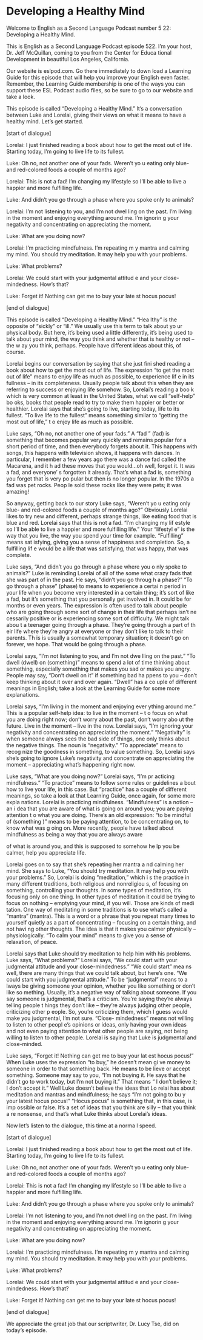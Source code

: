 # Developing a Healthy Mind

Welcome to English as a Second Language Podcast number 5 22: Developing a Healthy Mind.

This is English as a Second Language Podcast episode 522.  I’m your host, Dr. Jeff McQuillan, coming to you from the Center for Educa tional Development in beautiful Los Angeles, California.

Our website is eslpod.com.  Go there immediately to down load a Learning Guide for this episode that will help you improve your English  even faster.  Remember, the Learning Guide membership is one of the ways you can  support these ESL Podcast audio files, so be sure to go to our website and  take a look.

This episode is called “Developing a Healthy Mind.”  It’s a conversation between Luke and Lorelai, giving their views on what it means to  have a healthy mind. Let’s get started.

[start of dialogue]

Lorelai:  I just finished reading a book about how to get the most out of life. Starting today, I’m going to live life to its fullest.

Luke:  Oh no, not another one of your fads.  Weren’t yo u eating only blue- and red-colored foods a couple of months ago?

Lorelai:  This is not a fad!  I’m changing my lifestyle so  I’ll be able to live a happier and more fulfilling life.

Luke:  And didn’t you go through a phase where you spoke only to animals?

Lorelai:  I’m not listening to you, and I’m not dwel ling on the past.  I’m living in the moment and enjoying everything around me.  I’m ignorin g your negativity and concentrating on appreciating the moment.

Luke:  What are you doing now?

Lorelai:  I’m practicing mindfulness.  I’m repeating m y mantra and calming my mind.  You should try meditation.  It may help you with  your problems.

Luke:  What problems?

 Lorelai:  We could start with your judgmental attitud e and your close- mindedness.  How’s that?

Luke:  Forget it!  Nothing can get me to buy your late st hocus pocus!

[end of dialogue]

This episode is called “Developing a Healthy Mind.”  “Hea lthy” is the opposite of “sickly” or “ill.”  We usually use this term to talk about yo ur physical body.  But here, it’s being used a little differently, it’s being used to talk about your mind, the way you think and whether that is healthy or not – the w ay you think, perhaps. People have different ideas about this, of course.

Lorelai begins our conversation by saying that she just fini shed reading a book about how to get the most out of life.  The expression  “to get the most out of life” means to enjoy life as much as possible, to experience lif e in its fullness – in its completeness.  Usually people talk about this when they are  referring to success or enjoying life somehow.  So, Lorelai’s reading a boo k which is very common at least in the United States, what we call “self-help” bo oks, books that people read to try to make them happier or better or healthier.  Lorelai says that she’s going to live, starting today, life to its fullest.  “To live life to the fullest” means something similar to “getting the most out of life,” t o enjoy life as much as possible.

Luke says, “Oh no, not another one of your fads.”  A “fad ” (fad) is something that becomes popular very quickly and remains popular for a short  period of time, and then everybody forgets about it.  This happens with songs, this happens with television shows, it happens with dances.  In particular,  I remember a few years ago there was a dance fad called the Macarena, and it h ad these moves that you would…oh well, forget it.  It was a fad, and everyone’ s forgotten it already. That’s what a fad is, something you forget that is very po pular but then is no longer popular.  In the 1970s a fad was pet rocks.  Peop le sold these rocks like they were pets; it was amazing!

So anyway, getting back to our story Luke says, “Weren’t yo u eating only blue- and red-colored foods a couple of months ago?”  Obviously Lorelai likes to try new and different, perhaps strange things, like eating food that is blue and red. Lorelai says that this is not a fad.  “I’m changing my lif estyle so I’ll be able to live a happier and more fulfilling life.”  Your “lifestyl e” is the way that you live, the way you spend your time for example.  “Fulfilling” means sat isfying, giving you a sense of happiness and completion.  So, a fulfilling lif e would be a life that was satisfying, that was happy, that was complete.

 Luke says, “And didn’t you go through a phase where you o nly spoke to animals?”  Luke is reminding Lorelai of all of the some what crazy fads that she was part of in the past.  He says, “didn’t you go throug h a phase?”  “To go through a phase” (phase) to means to experience a certai n period in your life when you become very interested in a certain thing; it’s sort of like a fad, but it’s something that you personally get involved in.  It could be for months or even years.  The expression is often used to talk about people who are going through some sort of change in their life that perhaps isn’t ne cessarily positive or is experiencing some sort of difficulty.  We might talk abou t a teenager going through a phase.  They’re going through a part of th eir life where they’re angry at everyone or they don’t like to talk to their parents.  Th is is usually a somewhat temporary situation; it doesn’t go on forever, we hope.   That would be going through a phase.

Lorelai says, “I’m not listening to you, and I’m not dwe lling on the past.”  “To dwell (dwell) on (something)” means to spend a lot of time thinking about something, especially something that makes you sad or makes you angry. People may say, “Don’t dwell on it” if something bad ha ppens to you – don’t keep thinking about it over and over again.  “Dwell” has a co uple of different meanings in English; take a look at the Learning Guide for some more explanations.

Lorelai says, “I’m living in the moment and enjoying ever ything around me.”  This is a popular self-help idea: to live in the moment – t o focus on what you are doing right now; don’t worry about the past, don’t worry abo ut the future.  Live in the moment – live in the now.  Lorelai says, “I’m ignoring  your negativity and concentrating on appreciating the moment.”  “Negativity”  is when someone always sees the bad side of things, one only thinks about the negative things. The noun is “negativity.”  “To appreciate” means to recog nize the goodness in something, to value something.  So, Lorelai says she’s going to ignore Luke’s negativity and concentrate on appreciating the moment – appreciating what’s happening right now.

Luke says, “What are you doing now?”  Lorelai says, “I’m pr acticing mindfulness.” “To practice” means to follow some rules or guidelines a bout how to live your life, in this case.  But “practice” has a couple of different meanings, so take a look at that Learning Guide, once again, for some more expla nations.  Lorelai is practicing mindfulness.  “Mindfulness” is a notion – an i dea that you are aware of what is going on around you; you are paying attention t o what you are doing. There’s an old expression: “to be mindful of (something )” means to be paying attention, to be concentrating on, to know what was g oing on.  More recently, people have talked about mindfulness as being a way that  you are always aware

 of what is around you, and this is supposed to somehow he lp you be calmer, help you appreciate life.

Lorelai goes on to say that she’s repeating her mantra a nd calming her mind. She says to Luke, “You should try meditation.  It may hel p you with your problems.”  So, Lorelai is doing “meditation,” which i s the practice in many different traditions, both religious and nonreligiou s, of focusing on something, controlling your thoughts.  In some types of meditation, it’s focusing only on one thing.  In other types of meditation it could be trying  to focus on nothing – emptying your mind, if you will.  Those are kinds of medi tation.  One way of meditating in some traditions is to use what’s called a “mantra” (mantra).  This is a word or a phrase that you repeat many times to yourself  quietly as a part of concentrating – focusing on a certain thing, and not havi ng other thoughts.  The idea is that it makes you calmer physically – physiologically.  “To calm your mind” means to give you a sense of relaxation, of peace.

Lorelai says that Luke should try meditation to help him  with his problems.  Luke says, “What problems?”  Lorelai says, “We could start with your judgmental attitude and your close-mindedness.”  “We could start” mea ns well, there are many things that we could talk about, but here’s one.  “We could start with you judgmental attitude.”  To be “judgmental” means to a lways be giving someone your opinion, whether you like something or don’t like so mething.  Usually, it’s a negative way of talking about someone.  If you say someone is judgmental, that’s a criticism.  You’re saying they’re always telling people t hings they don’t like – they’re always judging other people, criticizing other p eople.  So, you’re criticizing them, which I guess would make you judgmental, I’m not sure.  “Close- mindedness” means not willing to listen to other peopl e’s opinions or ideas, only having your own ideas and not even paying attention to what other people are saying, not being willing to listen to other people.  Lorelai is saying that Luke is judgmental and close-minded.

Luke says, “Forget it!  Nothing can get me to buy your lat est hocus pocus!” When Luke uses the expression “to buy,” he doesn’t mean gi ve money to someone in order to that something back.  He means to be lieve or accept something.  Someone may say to you, “I’m not buying it.  He says that he didn’t go to work today, but I’m not buying it.”  That means “ I don’t believe it; I don’t accept it.”  Well Luke doesn’t believe the ideas that Lo relai has about meditation and mantras and mindfulness; he says “I’m not going to bu y your latest hocus pocus!”  “Hocus pocus” is something that, in this case, is imp ossible or false.  It’s a set of ideas that you think are silly – that you think a re nonsense, and that’s what Luke thinks about Lorelai’s ideas.

 Now let’s listen to the dialogue, this time at a norma l speed.

[start of dialogue]

Lorelai:  I just finished reading a book about how to get the most out of life. Starting today, I’m going to live life to its fullest.

Luke:  Oh no, not another one of your fads.  Weren’t yo u eating only blue- and red-colored foods a couple of months ago?

Lorelai:  This is not a fad!  I’m changing my lifestyle so  I’ll be able to live a happier and more fulfilling life.

Luke:  And didn’t you go through a phase where you spoke only to animals?

Lorelai:  I’m not listening to you, and I’m not dwel ling on the past.  I’m living in the moment and enjoying everything around me.  I’m ignorin g your negativity and concentrating on appreciating the moment.

Luke:  What are you doing now?

Lorelai:  I’m practicing mindfulness.  I’m repeating m y mantra and calming my mind.  You should try meditation.  It may help you with  your problems.

Luke:  What problems?

Lorelai:  We could start with your judgmental attitud e and your close- mindedness.  How’s that?

Luke:  Forget it!  Nothing can get me to buy your late st hocus pocus!

[end of dialogue]

We appreciate the great job that our scriptwriter, Dr.  Lucy Tse, did on today’s episode.





